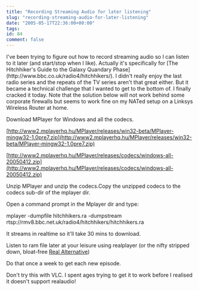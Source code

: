 ```yaml
---
title: "Recording Streaming Audio for later listening"
slug: "recording-streaming-audio-for-later-listening"
date: "2005-05-17T22:36:00+00:00"
tags:
id: 84
comment: false
---
```


<div style="clear:both;"></div>I've been trying to figure out how to record streaming audio so I can listen to it later (and start/stop when I like). Actually it's specifically for [The Hitchhiker's Guide to the Galaxy Quandary Phase](http://www.bbc.co.uk/radio4/hitchhikers/). I didn't really enjoy the last radio series and the repeats of the TV series aren't that great either. But it became a technical challenge that I wanted to get to the bottom of. I finally cracked it today. Note that the solution below will not work behind some corporate firewalls but seems to work fine on my NATed setup on a Linksys Wireless Router at home.

Download MPlayer for Windows and all the codecs.

[http://www2.mplayerhq.hu/MPlayer/releases/win32-beta/MPlayer-mingw32-1.0pre7.zip](http://www2.mplayerhq.hu/MPlayer/releases/win32-beta/MPlayer-mingw32-1.0pre7.zip)

[http://www2.mplayerhq.hu/MPlayer/releases/codecs/windows-all-20050412.zip](http://www2.mplayerhq.hu/MPlayer/releases/codecs/windows-all-20050412.zip)

Unzip MPlayer and unzip the codecs.Copy the unzipped codecs to the codecs sub-dir of the mplayer dir.

Open a command prompt in the Mplayer dir and type:

mplayer -dumpfile hitchhikers.ra -dumpstream rtsp://rmv8.bbc.net.uk/radio4/hitchhikers/hitchhikers.ra

It streams in realtime so it'll take 30 mins to download.

Listen to ram file later at your leisure using realplayer (or the nifty stripped down, bloat-free [Real Alternative](http://www.codecguide.com/about_real.htm))

Do that once a week to get each new episode.

Don't try this with VLC. I spent ages trying to get it to work before I realised it doesn't support realaudio!<div style="clear:both; padding-bottom: 0.25em;"></div>
